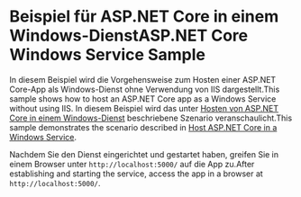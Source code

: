 # <a name="aspnet-core-windows-service-sample"></a><span data-ttu-id="b8d23-101">Beispiel für ASP.NET Core in einem Windows-Dienst</span><span class="sxs-lookup"><span data-stu-id="b8d23-101">ASP.NET Core Windows Service Sample</span></span>

<span data-ttu-id="b8d23-102">In diesem Beispiel wird die Vorgehensweise zum Hosten einer ASP.NET Core-App als Windows-Dienst ohne Verwendung von IIS dargestellt.</span><span class="sxs-lookup"><span data-stu-id="b8d23-102">This sample shows how to host an ASP.NET Core app as a Windows Service without using IIS.</span></span> <span data-ttu-id="b8d23-103">In diesem Beispiel wird das unter [Hosten von ASP.NET Core in einem Windows-Dienst](https://docs.microsoft.com/aspnet/core/host-and-deploy/windows-service) beschriebene Szenario veranschaulicht.</span><span class="sxs-lookup"><span data-stu-id="b8d23-103">This sample demonstrates the scenario described in [Host ASP.NET Core in a Windows Service](https://docs.microsoft.com/aspnet/core/host-and-deploy/windows-service).</span></span>

<span data-ttu-id="b8d23-104">Nachdem Sie den Dienst eingerichtet und gestartet haben, greifen Sie in einem Browser unter `http://localhost:5000/` auf die App zu.</span><span class="sxs-lookup"><span data-stu-id="b8d23-104">After establishing and starting the service, access the app in a browser at `http://localhost:5000/`.</span></span>
